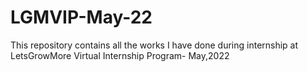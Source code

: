 # LGMVIP-May-22

This repository contains all the works I have done during internship at LetsGrowMore Virtual Internship Program- May,2022
